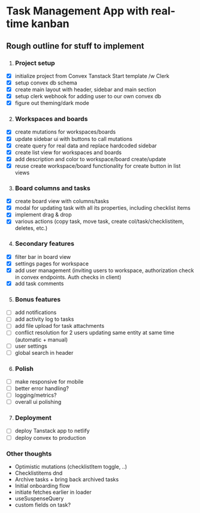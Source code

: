 # Task Management App with real-time kanban

## Rough outline for stuff to implement

1. ### Project setup

- [x] initialize project from Convex Tanstack Start template /w Clerk
- [x] setup convex db schema
- [x] create main layout with header, sidebar and main section
- [x] setup clerk webhook for adding user to our own convex db
- [x] figure out theming/dark mode

2. ### Workspaces and boards

- [x] create mutations for workspaces/boards
- [x] update sidebar ui with buttons to call mutations
- [x] create query for real data and replace hardcoded sidebar
- [x] create list view for workspaces and boards
- [x] add description and color to workspace/board create/update
- [x] reuse create workspace/board functionality for create button in list views

3. ### Board columns and tasks

- [x] create board view with columns/tasks
- [x] modal for updating task with all its properties, including checklist items
- [x] implement drag & drop
- [x] various actions (copy task, move task, create col/task/checklistitem, deletes, etc.)

4. ### Secondary features

- [x] filter bar in board view
- [x] settings pages for workspace
- [x] add user management (inviting users to workspace, authorization check in convex endpoints. Auth checks in client)
- [x] add task comments

5. ### Bonus features

- [ ] add notifications
- [ ] add activity log to tasks
- [ ] add file upload for task attachments
- [ ] conflict resolution for 2 users updating same entity at same time (automatic + manual)
- [ ] user settings
- [ ] global search in header

6. ### Polish

- [ ] make responsive for mobile
- [ ] better error handling?
- [ ] logging/metrics?
- [ ] overall ui polishing

7. ### Deployment

- [ ] deploy Tanstack app to netlify
- [ ] deploy convex to production

### Other thoughts

- Optimistic mutations (checklistItem toggle, ..)
- Checklistitems dnd
- Archive tasks + bring back archived tasks
- Initial onboarding flow
- initiate fetches earlier in loader
- useSuspenseQuery
- custom fields on task?
